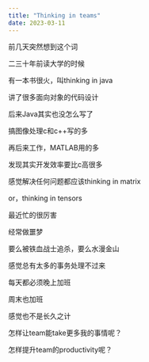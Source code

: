 ```yaml
---
title: "Thinking in teams"
date: 2023-03-11
---
```


前几天突然想到这个词

二三十年前读大学的时候

有一本书很火，叫thinking in java

讲了很多面向对象的代码设计

后来Java其实也没怎么写了

搞图像处理c和c++写的多

再后来工作，MATLAB用的多

发现其实开发效率要比c高很多

感觉解决任何问题都应该thinking in matrix

or，thinking in tensors

最近忙的很厉害

经常做噩梦

要么被铁血战士追杀，要么水漫金山

感觉总有太多的事务处理不过来

每天都必须晚上加班

周末也加班

感觉也不是长久之计

怎样让team能take更多我的事情呢？

怎样提升team的productivity呢？
